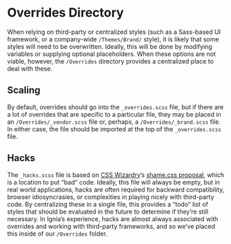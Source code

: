 # Overrides Directory

When relying on third-party or centralized styles (such as a Sass-based UI framework, or a company-wide `/Themes/Brand/` style), it is likely that some styles will need to be overwritten. Ideally, this will be done by modifying variables or supplying optional placeholders. When these options are not viable, however, the `/Overrides` directory provides a centralized place to deal with these.

## Scaling
By default, overrides should go into the `_overrides.scss` file, but if there are a lot of overrides that are specific to a particular file, they may be placed in an `/Overrides/_vendor.scss` file or, perhaps, a `/Overrides/_brand.scss` file. In either case, the file should be imported at the top of the `_overrides.scss` file.

## Hacks
The `_hacks.scss` file is based on [CSS Wizardry](http://csswizardry.com/)’s [shame.css proposal](http://csswizardry.com/2013/04/shame-css/), which is a location to put “bad” code. Ideally, this file will always be empty, but in real world applications, hacks are often required for backward compatibility, browser idiosyncrasies, or complexities in playing nicely with third-party code. By centralizing these in a single file, this provides a “todo” list of styles that should be evaluated in the future to determine if they’re still necessary. In Ignia’s experience, hacks are almost always associated with overrides and working with third-party frameworks, and so we’ve placed this inside of our `/Overrides` folder.


